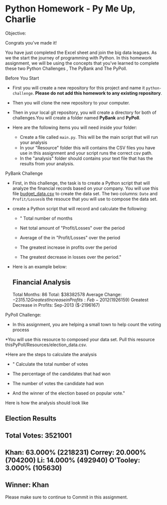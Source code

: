 # Python Homework - Py Me Up, Charlie

Objective:

Congrats you've made it!

You have just completed the Excel sheet and join the big data leagues. As we the start the journey of programming with Python. In this homework assignment, we will be using the concepts that you've learned to complete these two Python Challenges , The PyBank and The PyPoll.

Before You Start

* First you will create a new repository for this project and name it `python-challenge`. **Please do not add this homework to any existing repository**.

* Then you will clone the new repository to your computer.

* Then in your local git repository, you will create a directory for both of challenges.You will create a folder named  **PyBank** and **PyPoll**.

* Here are the following items you will need inside your folder:

  * Create a file called `main.py`. This will be the main script that will run your analysis
  * In your "Resource" folder this will contains the CSV files you have use in this assignment and your script runs the correct csv path.
  * In the "analysis" folder should contains your text file that has the results from your analysis.

 
 
 PyBank Challenge 

* First, in this challenge, the task is to create a Python script that will analyze the financial records based on your company. You will use this file [budget_data.csv](PyBank/Resources/budget_data.csv) to create the data set. The two columns: `Date` and `Profit/Losses`is the resouce that you will use to compose the data set.

* create a Python script that will record and calculate the following:

  * " Total number of months

  * Net total amount of "Profit/Losses" over the  period

  * Average of the in "Profit/Losses" over the period

  * The greatest increase in profits over the period

  * The greatest decrease in losses over the period."

* Here is an example below:
  
 
  Financial Analysis
  ----------------------------
  Total Months: 86
  Total: $38382578
  Average  Change: $-2315.12
  Greatest Increase in Profits: Feb-2012 ($1926159)
  Greatest Decrease in Profits: Sep-2013 ($-2196167)
  



 PyPoll Challenge:

* In this assignment, you are helping a small town to help count the voting process

*You will use this resource to composed your data set. Pull this resource thisPyPoll/Resources/election_data.csv. 


*Here are the steps to calculate the analysis
 
      
  * " Calculate the total number of votes

  * The percentage of the candidates that had won

  * The number of votes the candidate had won

  * And the winner of the election based on popular vote."

Here is how the analysis should look like

Election Results
  -------------------------
  Total Votes: 3521001
  -------------------------
  Khan: 63.000% (2218231)
  Correy: 20.000% (704200)
  Li: 14.000% (492940)
  O'Tooley: 3.000% (105630)
  -------------------------
  Winner: Khan
  -------------------------

  
 

Please make sure to continue to Commit in this assignment.


